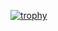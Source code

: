 [![trophy](https://github-profile-trophy.vercel.app/?username=showre895)](https://github.com/showre895/github-profile-trophy)
